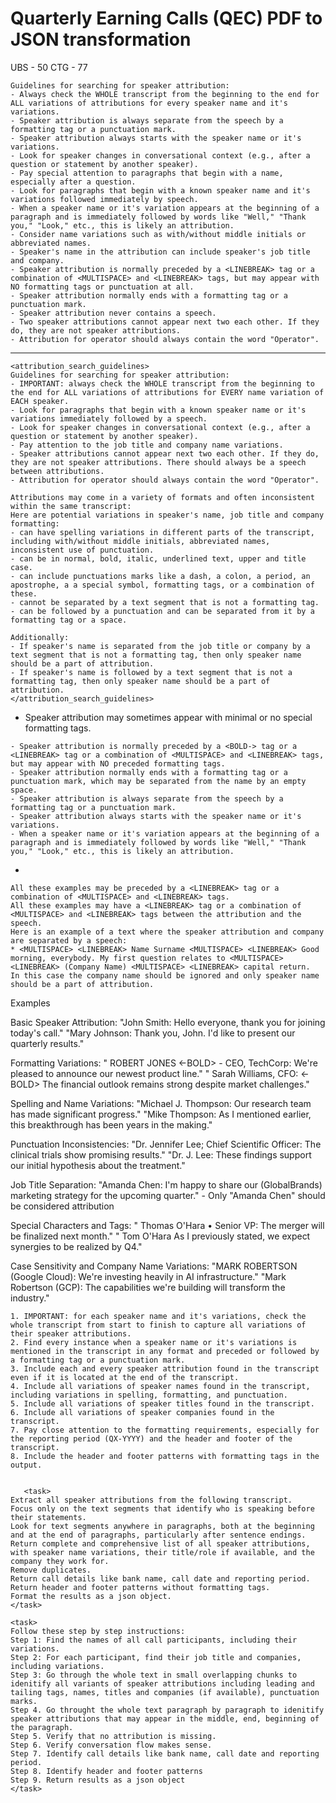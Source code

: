 # Quarterly Earning Calls (QEC) PDF to JSON transformation


UBS - 50
CTG - 77


    Guidelines for searching for speaker attribution:
    - Always check the WHOLE transcript from the beginning to the end for ALL variations of attributions for every speaker name and it's variations.
    - Speaker attribution is always separate from the speech by a formatting tag or a punctuation mark.
    - Speaker attribution always starts with the speaker name or it's variations.
    - Look for speaker changes in conversational context (e.g., after a question or statement by another speaker).
    - Pay special attention to paragraphs that begin with a name, especially after a question.
    - Look for paragraphs that begin with a known speaker name and it's variations followed immediately by speech.
    - When a speaker name or it's variation appears at the beginning of a paragraph and is immediately followed by words like "Well," "Thank you," "Look," etc., this is likely an attribution.
    - Consider name variations such as with/without middle initials or abbreviated names.
    - Speaker's name in the attribution can include speaker's job title and company.
    - Speaker attribution is normally preceded by a <LINEBREAK> tag or a combination of <MULTISPACE> and <LINEBREAK> tags, but may appear with NO formatting tags or punctuation at all.
    - Speaker attribution normally ends with a formatting tag or a punctuation mark.
    - Speaker attribution never contains a speech.
    - Two speaker attributions cannot appear next two each other. If they do, they are not speaker attributions.
    - Attribution for operator should always contain the word "Operator".

---------
    <attribution_search_guidelines>
    Guidelines for searching for speaker attribution:
    - IMPORTANT: always check the WHOLE transcript from the beginning to the end for ALL variations of attributions for EVERY name variation of EACH speaker.
    - Look for paragraphs that begin with a known speaker name or it's variations immediately followed by a speech.
    - Look for speaker changes in conversational context (e.g., after a question or statement by another speaker).   
    - Pay attention to the job title and company name variations.
    - Speaker attributions cannot appear next two each other. If they do, they are not speaker attributions. There should always be a speech between attributions.
    - Attribution for operator should always contain the word "Operator".

    Attributions may come in a variety of formats and often inconsistent within the same transcript:
    Here are potential variations in speaker's name, job title and company formatting:
    - can have spelling variations in different parts of the transcript, including with/without middle initials, abbreviated names, inconsistent use of punctuation. 
    - can be in normal, bold, italic, underlined text, upper and title case.
    - can include punctuations marks like a dash, a colon, a period, an apostrophe, a a special symbol, formatting tags, or a combination of these.
    - cannot be separated by a text segment that is not a formatting tag.
    - can be followed by a punctuation and can be separated from it by a formatting tag or a space.
    
    Additionally:
    - If speaker's name is separated from the job title or company by a text segment that is not a formatting tag, then only speaker name should be a part of attribution.
    - If speaker's name is followed by a text segment that is not a formatting tag, then only speaker name should be a part of attribution.
    </attribution_search_guidelines>

   - Speaker attribution may sometimes appear with minimal or no special formatting tags.


    - Speaker attribution is normally preceded by a <BOLD-> tag or a <LINEBREAK> tag or a combination of <MULTISPACE> and <LINEBREAK> tags, but may appear with NO preceded formatting tags.
    - Speaker attribution normally ends with a formatting tag or a punctuation mark, which may be separated from the name by an empty space.
    - Speaker attribution is always separate from the speech by a formatting tag or a punctuation mark.
    - Speaker attribution always starts with the speaker name or it's variations.
    - When a speaker name or it's variation appears at the beginning of a paragraph and is immediately followed by words like "Well," "Thank you," "Look," etc., this is likely an attribution.
-         


    All these examples may be preceded by a <LINEBREAK> tag or a combination of <MULTISPACE> and <LINEBREAK> tags.
    All these examples may have a <LINEBREAK> tag or a combination of <MULTISPACE> and <LINEBREAK> tags between the attribution and the speech.
    Here is an example of a text where the speaker attribution and company are separated by a speech:
    * <MULTISPACE> <LINEBREAK> Name Surname <MULTISPACE> <LINEBREAK> Good morning, everybody. My first question relates to <MULTISPACE> <LINEBREAK> (Company Name) <MULTISPACE> <LINEBREAK> capital return.
    In this case the company name should be ignored and only speaker name should be a part of attribution.

Examples

Basic Speaker Attribution:
"John Smith: Hello everyone, thank you for joining today's call."
"Mary Johnson: Thank you, John. I'd like to present our quarterly results."

Formatting Variations:
"<BOLD-> ROBERT JONES <-BOLD> - CEO, TechCorp: We're pleased to announce our newest product line."
"<BOLD-> Sarah Williams, CFO: <-BOLD> The financial outlook remains strong despite market challenges."

Spelling and Name Variations:
"Michael J. Thompson: Our research team has made significant progress."
"Mike Thompson: As I mentioned earlier, this breakthrough has been years in the making."

Punctuation Inconsistencies:
"Dr. Jennifer Lee; Chief Scientific Officer: The clinical trials show promising results."
"Dr. J. Lee: These findings support our initial hypothesis about the treatment."

Job Title Separation:
"Amanda Chen: I'm happy to share our (GlobalBrands) marketing strategy for the upcoming quarter." - Only "Amanda Chen" should be considered attribution

Special Characters and Tags:
"<LINESPACE> Thomas O'Hara • Senior VP: The merger will be finalized next month."
"<MULTISPACE> <LINESPACE> Tom O'Hara <MULTISPACE> <LINESPACE> As I previously stated, we expect synergies to be realized by Q4."

Case Sensitivity and Company Name Variations:
"MARK ROBERTSON (Google Cloud): We're investing heavily in AI infrastructure."
"Mark Robertson (GCP): The capabilities we're building will transform the industry."


    1. IMPORTANT: for each speaker name and it's variations, check the whole transcript from start to finish to capture all variations of their speaker attributions.
    2. Find every instance when a speaker name or it's variations is mentioned in the transcript in any format and preceded or followed by a formatting tag or a punctuation mark.
    3. Include each and every speaker attribution found in the transcript even if it is located at the end of the transcript.
    4. Include all variations of speaker names found in the transcript, including variations in spelling, formatting, and punctuation.
    5. Include all variations of speaker titles found in the transcript.
    6. Include all variations of speaker companies found in the transcript.
    7. Pay close attention to the formatting requirements, especially for the reporting period (QX-YYYY) and the header and footer of the transcript.
    8. Include the header and footer patterns with formatting tags in the output.
   

       <task>
    Extract all speaker attributions from the following transcript.    
    Focus only on the text segments that identify who is speaking before their statements.
    Look for text segments anywhere in paragraphs, both at the beginning and at the end of paragraphs, particularly after sentence endings.
    Return complete and comprehensive list of all speaker attributions, with speaker name variations, their title/role if available, and the company they work for.
    Remove duplicates.
    Return call details like bank name, call date and reporting period.
    Return header and footer patterns without formatting tags.
    Format the results as a json object.
    </task>

    <task>
    Follow these step by step instructions:
    Step 1: Find the names of all call participants, including their variations.
    Step 2: For each participant, find their job title and companies, including variations.
    Step 3: Go through the whole text in small overlapping chunks to idenitify all variants of speaker attributions including leading and tailing tags, names, titles and companies (if available), punctuation marks.
    Step 4. Go throught the whole text paragraph by paragraph to idenitify speaker attributions that may appear in the middle, end, beginning of the paragraph.
    Step 5. Verify that no attribution is missing.
    Step 6. Verify conversation flow makes sense.
    Step 7. Identify call details like bank name, call date and reporting period.
    Step 8. Identify header and footer patterns
    Step 9. Return results as a json object
    </task>